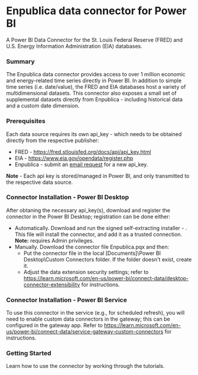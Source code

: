 # Enpublica data connector for Power BI
A Power BI Data Connector for the St. Louis Federal Reserve (FRED) and U.S. Energy Information Administration (EIA) databases.

### Summary
The Enpublica data connector provides access to over 1 million economic and energy-related time series directly in Power BI.  In addition to simple time series (i.e. date/value), the FRED and EIA databases host a variety of multidimensional datasets.  This connector also exposes a small set of supplemental datasets directly from Enpublica - including historical data and a custom date dimension.

### Prerequisites
Each data source requires its own api_key - which needs to be obtained directly from the respective publisher:
* FRED - https://fred.stlouisfed.org/docs/api/api_key.html
* EIA - https://www.eia.gov/opendata/register.php
* Enpublica - submit an <a href="mailto:api_key_request@enpublica.com?subject=New%20api_key%20request&body=I%20would%20like%20to%20request%20a%20new%20api_key%20for%20Enpublica%20datasets.">email request</a> for a new api_key.

**Note** - Each api key is stored/managed in Power BI, and only transmitted to the respective data source.

### Connector Installation - Power BI Desktop
After obtaning the necessary api_key(s), download and register the connector in the Power BI Desktop; registration can be done either:
* Automatically.  Download and run the signed self-extracting installer - .  This file will install the connector, and add it as a trusted connection. **Note:** requires Admin privileges.
* Manually.  Download the connector file Enpublica.pqx and then:
    * Put the connector file in the local [Documents]\Power BI Desktop\Custom Connectors folder. If the folder doesn't exist, create it.
    * Adjust the data extension security settings; refer to https://learn.microsoft.com/en-us/power-bi/connect-data/desktop-connector-extensibility for instructions.

### Connector Installation - Power BI Service
To use this connector in the service (e.g., for scheduled refresh), you will need to enable custom data connectors in the gateway; this can be configured in the gateway app. Refer to https://learn.microsoft.com/en-us/power-bi/connect-data/service-gateway-custom-connectors for instructions.

### Getting Started
Learn how to use the connector by working through the tutorials.


